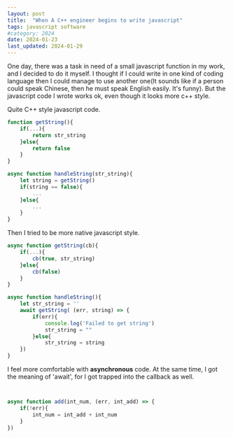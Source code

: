 ```yaml
---
layout: post
title:  "When A C++ engineer begins to write javascript"
tags: javascript software
#category: 2024
date: 2024-01-23
last_updated: 2024-01-29
---
```

One day, there was a task in need of a small javascript function in my work, and I decided to do it myself. I thought if I could write in one kind of coding language then I could manage to use another one(It sounds like if a person could speak Chinese, then he must speak English easily. It's funny). But the javascript code I wrote works ok, even though it looks more c++ style. 

Quite C++ style javascript code.

```javascript
function getString(){
    if(...){
        return str_string
    }else{
        return false
    }
}

async function handleString(str_string){
    let string = getString()
    if(string == false){
        ...
    }else{
        ...
    }
}
```

Then I tried to be more native javascript style.

```javascript
async function getString(cb){
    if(...){
        cb(true, str_string)
    }else{
        cb(false)
    }
}

async function handleString(){
    let str_string = ''
    await getString( (err, string) => {
        if(err){
            console.log('Failed to get string')
            str_string = ""
        }else{
            str_string = string
    })
}
```

I feel more comfortable with **asynchronous** code.  At the same time, I got the meaning of 'await', for I got trapped into the callback as well. 

```javascript


async function add(int_num, (err, int_add) => {
    if(!err){
        int_num = int_add + int_num 
    }
})
```

